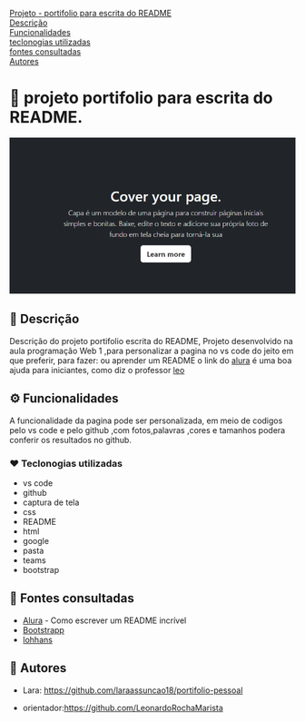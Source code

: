 [Projeto - portifolio para escrita do README](#projeto-portifolio-para-escrita-do-readme)   
[Descrição](#descri%C3%A7%C3%A3o)  
[Funcionalidades](#funcionalidade)  
[teclonogias utilizadas](#teclonogias-utilizadas)  
[fontes consultadas](#fontes-consultadas)  
[Autores](#autores)  

# 🚀 projeto portifolio para escrita do README.
![imege](img/capa.png)

## 📌 Descrição
Descrição do projeto portifolio escrita do README, Projeto desenvolvido na aula programação Web 1 ,para personalizar a pagina no vs code do jeito em que preferir, para fazer: ou aprender um README o link do [alura](https://www.alura.com.br/artigos/escrever-bom-readme) é uma boa ajuda para iniciantes, como diz o professor [leo](https://github.com/LeonardoRochaMarista)

## ⚙️ Funcionalidades
A funcionalidade da pagina pode ser personalizada, em meio de codigos pelo vs code e pelo github ,com fotos,palavras ,cores e tamanhos podera conferir os resultados no github.

### ❤️ Teclonogias utilizadas
* vs code
* github
* captura de tela 
* css 
* README
* html
* google
* pasta
* teams
* bootstrap 

## 📄 Fontes consultadas

* [Alura](alura.com.br/artigos/escrever-bom-readme#referencias-de-readme) - Como escrever um README incrível  
* [Bootstrapp](https://getbootstrap.com/docs/5.0/getting-started/introduction/)  
* [lohhans](https://gist.github.com/lohhans/f8da0b147550df3f96914d3797e9fb89)


## 🍺 Autores
* Lara: https://github.com/laraassuncao18/portifolio-pessoal

* orientador:https://github.com/LeonardoRochaMarista
